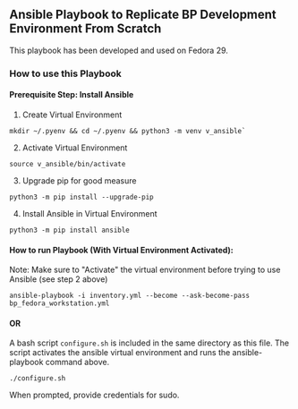## Ansible Playbook to Replicate BP Development Environment From Scratch

This playbook has been developed and used on Fedora 29.

### How to use this Playbook

#### Prerequisite Step: Install Ansible
  
1. Create Virtual Environment
```
mkdir ~/.pyenv && cd ~/.pyenv && python3 -m venv v_ansible`
```
2.  Activate Virtual Environment
```
source v_ansible/bin/activate
```
3. Upgrade pip for good measure
```
python3 -m pip install --upgrade-pip
```
4. Install Ansible in Virtual Environment
```
python3 -m pip install ansible
```

#### How to run Playbook (With Virtual Environment Activated):
Note: Make sure to "Activate" the virtual environment before trying to use Ansible (see step 2 above)

```
ansible-playbook -i inventory.yml --become --ask-become-pass bp_fedora_workstation.yml
```
#### OR

A bash script `configure.sh` is included in the same directory as this file. The script activates the ansible virtual environment and runs the ansible-playbook command above.
```
./configure.sh
```

When prompted, provide credentials for sudo.
